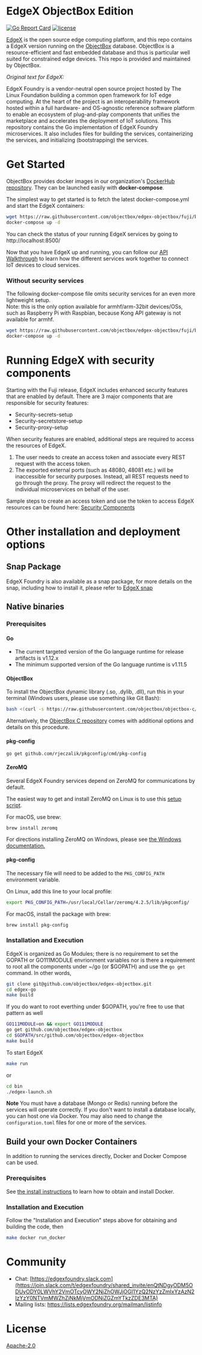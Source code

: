 # EdgeX ObjectBox Edition

[![Go Report Card](https://goreportcard.com/badge/github.com/objectbox/edgex-objectbox)](https://goreportcard.com/report/github.com/objectbox/edgex-objectbox)
[![license](https://img.shields.io/badge/license-Apache%20v2.0-blue.svg)](LICENSE)

[EdgeX](https://www.edgexfoundry.org/) is the open source edge computing platform, and this repo contains a EdgeX version running on the [ObjectBox](https://objectbox.io/) database.
ObjectBox is a resource-efficient and fast embedded database and thus is particular well suited for constrained edge devices.
This repo is provided and maintained by ObjectBox. 

*Original text for EdgeX:*

EdgeX Foundry is a vendor-neutral open source project hosted by The Linux Foundation building a common open framework for IoT edge computing.  At the heart of the project is an interoperability framework hosted within a full hardware- and OS-agnostic reference software platform to enable an ecosystem of plug-and-play components that unifies the marketplace and accelerates the deployment of IoT solutions.  This repository contains the Go implementation of EdgeX Foundry microservices.  It also includes files for building the services, containerizing the services, and initializing (bootstrapping) the services.

# Get Started

ObjectBox provides docker images in our organization's [DockerHub repository](https://hub.docker.com/u/objectboxio/).
They can be launched easily with **docker-compose**.

The simplest way to get started is to fetch the latest docker-compose.yml and start the EdgeX containers:

```sh
wget https://raw.githubusercontent.com/objectbox/edgex-objectbox/fuji/bin/docker-compose.yml
docker-compose up -d
```

You can check the status of your running EdgeX services by going to http://localhost:8500/

Now that you have EdgeX up and running, you can follow our [API Walkthrough](https://docs.edgexfoundry.org/Ch-Walkthrough.html) to learn how the different services work together to connect IoT devices to cloud services.

### Without security services
The following docker-compose file omits security services for an even more lightweight setup.  
Note: this is the only option available for armhf/arm-32bit devices/OSs, such as Raspberry Pi with Raspbian, 
because Kong API gateway is not available for armhf.

```sh
wget https://raw.githubusercontent.com/objectbox/edgex-objectbox/fuji/bin/docker-compose-no-secty.yml
docker-compose up -d
```

# Running EdgeX with security components

Starting with the Fuji release, EdgeX includes enhanced security features that are enabled by default. There are 3 major components that are responsible for security
features: 

- Security-secrets-setup
- Security-secretstore-setup
- Security-proxy-setup

When security features are enabled, additional steps are required to access the resources of EdgeX.

1. The user needs to create an access token and associate every REST request with the access token. 
2. The exported external ports (such as 48080, 48081 etc.) will be inaccessible for security purposes. Instead, all REST requests need to go through the proxy. The proxy will redirect the request to the individual microservices on behalf of the user.

Sample steps to create an access token and use the token to access EdgeX resources can be found here: [Security Components](SECURITY.md)

# Other installation and deployment options

## Snap Package

EdgeX Foundry is also available as a snap package, for more details
on the snap, including how to install it, please refer to [EdgeX snap](snap/README.md)

## Native binaries

### Prerequisites

#### Go

- The current targeted version of the Go language runtime for release artifacts is v1.12.x
- The minimum supported version of the Go language runtime is v1.11.5

#### ObjectBox

To install the ObjectBox dynamic library (.so, .dylib, .dll), run this in your terminal (Windows users, please use something like Git Bash):
 
```bash
bash <(curl -s https://raw.githubusercontent.com/objectbox/objectbox-c/master/download.sh)

```

Alternatively, the [ObjectBox C repository](https://github.com/objectbox/objectbox-c) comes with additional options and details on this procedure. 

#### pkg-config

`go get github.com/rjeczalik/pkgconfig/cmd/pkg-config`

#### ZeroMQ

Several EdgeX Foundry services depend on ZeroMQ for communications by default.

The easiest way to get and install ZeroMQ on Linux is to use this [setup script](https://gist.github.com/katopz/8b766a5cb0ca96c816658e9407e83d00).

For macOS, use brew:

```sh
brew install zeromq
```

For directions installing ZeroMQ on Windows, please see [the Windows documentation.](ZMQWindows.md)

#### pkg-config

The necessary file will need to be added to the `PKG_CONFIG_PATH` environment variable.

On Linux, add this line to your local profile:

```sh
export PKG_CONFIG_PATH=/usr/local/Cellar/zeromq/4.2.5/lib/pkgconfig/
```

For macOS, install the package with brew:

```sh
brew install pkg-config
```

### Installation and Execution

EdgeX is organized as Go Modules; there is no requirement to set the GOPATH or
GO111MODULE envrionment variables nor is there a requirement to root all the components under ~/go
(or $GOPATH) and use the `go get` command. In other words,

```sh
git clone git@github.com/objectbox/edgex-objectbox.git
cd edgex-go
make build
```

If you do want to root everthing under $GOPATH, you're free to use that pattern as well

```sh
GO111MODULE=on && export GO111MODULE
go get github.com/objectbox/edgex-objectbox
cd $GOPATH/src/github.com/objectbox/edgex-objectbox
make build
```

To start EdgeX

```sh
make run
```

or

```sh
cd bin
./edgex-launch.sh
```

**Note** You must have a database (Mongo or Redis) running before the services will operate
correctly. If you don't want to install a database locally, you can host one via Docker. You may
also need to change the `configuration.toml` files for one or more of the services.

## Build your own Docker Containers

In addition to running the services directly, Docker and Docker Compose can be used.

### Prerequisites

See [the install instructions](https://docs.docker.com/install/) to learn how to obtain and install Docker.

### Installation and Execution

Follow the "Installation and Execution" steps above for obtaining and building the code, then

```sh
make docker run_docker
```


# Community

- Chat: [https://edgexfoundry.slack.com](https://join.slack.com/t/edgexfoundry/shared_invite/enQtNDgyODM5ODUyODY0LWVhY2VmOTcyOWY2NjZhOWJjOGI1YzQ2NzYzZmIxYzAzN2IzYzY0NTVmMWZhZjNkMjVmODNiZGZmYTkzZDE3MTA)
- Mailing lists: https://lists.edgexfoundry.org/mailman/listinfo

# License

[Apache-2.0](LICENSE)
